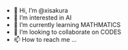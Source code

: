 - 👋 Hi, I’m @xisakura
- 👀 I’m interested in AI
- 🌱 I’m currently learning MATHMATICS
- 💞️ I’m looking to collaborate on CODES
- 📫 How to reach me ...

<!---
xisakura/xisakura is a ✨ special ✨ repository because its `README.md` (this file) appears on your GitHub profile.
You can click the Preview link to take a look at your changes.
--->
